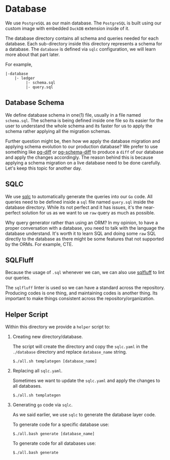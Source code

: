 # Database

We use `PostgreSQL` as our main database. The `PostgreSQL` is built using our custom image with embedded `DuckDB` extension inside of it.

The database directory contains all schema and queries needed for each database. Each sub-directory inside this directory represents a schema for a database. The `database` is defined via `sqlc` configuration, we will learn more about that part later.

For example,

```text
|-database
    |- ledger
         |- schema.sql
         |- query.sql
```

## Database Schema

We define database schema in one(1) file, usually in a file named `schema.sql`. The schema is being defined inside one file so its easier for the user to understand the whole schema and its faster for us to apply the schema rather applying all the migration schemas.

Further question might be, then how we apply the database migration and applying schema evolution to our production database? We prefer to use something like [pg-diff](https://github.com/michaelsogos/pg-diff) or [pg-schema-diff](https://github.com/stripe/pg-schema-diff) to produce a `diff` of our database and apply the changes accordingly. The reason behind this is because applying a schema migration on a live database need to be done carefully. Let's keep this topic for another day.

## SQLC

We use [sqlc](https://sqlc.dev/) to automatically generate the queries into our `Go` code. All queries need to be defined inside a `sql` file named `query.sql` inside the database directory. While its not perfect and it has issues, it's the near-perfect solution for us as we want to ue `raw` query as much as possible.

Why query generator rather than using an ORM? In my opinion, to have a proper conversation with a database, you need to talk with the language the database understand. It's worth it to learn SQL and doing some `raw` SQL directly to the database as there might be some features that not supported by the ORMs. For example, CTE.

## SQLFluff

Because the usage of `.sql` whenever we can, we can also use [sqlfluff](https://sqlfluff.com/) to lint our queries.

The `sqlfluff` linter is used so we can have a standard across the repository. Producing codes is one thing, and maintaining codes is another thing. Its important to make things consistent across the repository/organization.

## Helper Script

Within this directory we provide a `helper` script to:

1. Creating new directory/database.

   The script will create the directory and copy the `sqlc.yaml` in the `./database` directory and replace `database_name` string.

   ```shell
   $./all.sh templategen [database_name]
   ```

1. Replacing all `sqlc.yaml`.

   Sometimes we want to update the `sqlc.yaml` and apply the changes to all databases.

   ```shell
   $./all.sh templategen
   ```

1. Generating `go` code via `sqlc`.

   As we said earlier, we use `sqlc` to generate the database layer code.

   To generate code for a specific database use:

   ```shell
   $./all.bash generate [database_name]
   ```

   To generate code for all databases use:

   ```shell
   $./all.bash generate
   ```
